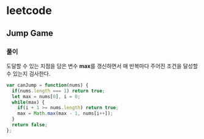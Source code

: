 # leetcode

## Jump Game

### 풀이

도달할 수 있는 지점을 담은 변수 **max**를 갱신하면서 매 반복마다 주어진 조건을 달성할 수 있는지 검사한다.

```js
var canJump = function(nums) {
  if(nums.length === 1) return true;
  let max = nums[0], i = 0;
  while(max) {
    if(i + 1 >= nums.length) return true;
    max = Math.max(max - 1, nums[i++]);
  }
  return false;
};
```
